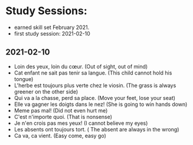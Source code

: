 # Study Sessions:
* earned skill set February 2021. 
* first study session: 2021-02-10

## 2021-02-10
* Loin des yeux, loin du cœur. (Out of sight, out of mind) 
* Cat enfant ne sait pas tenir sa langue. (This child cannot hold his tongue)
* L'herbe est toujours plus verte chez le viosin. (The grass is always greener on the other side)
* Qui va a la chasse, perd sa place. (Move your feet, lose your seat)
* Elle va gagner les doigts dans le nez! (She is going to win hands down)
* Meme pas mal! (Did not even hurt me)
* C'est n'importe quoi. (That is nonsense)
* Je n'en crois pas mes yeux! (I cannot believe my eyes)
* Les absents ont toujours tort. ( The absent are always in the wrong)
* Ca va, ca vient. (Easy come, easy go)
